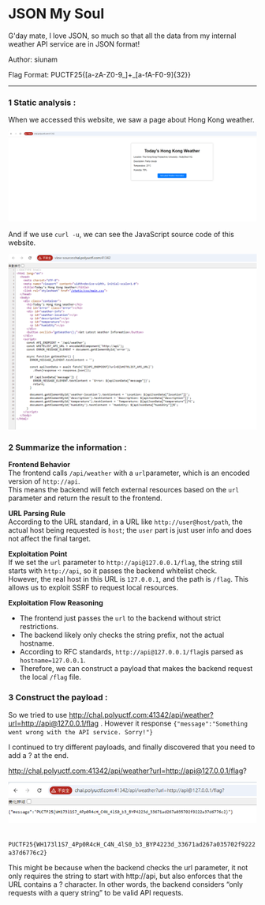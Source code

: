 # JSON My Soul

G'day mate, I love JSON, so much so that all the data from my internal weather API service are in JSON format!

Author: siunam

Flag Format: PUCTF25{[a-zA-Z0-9_]+_[a-fA-F0-9]{32}}

---

### 1 Static analysis :

When we accessed this website, we saw a page about Hong Kong weather.

![image](assets/image-20250425122928-o1o6464.png)

And if we use `curl -u`​, we can see the JavaScript source code of this website.

![image](assets/image-20250425123019-suvvih0.png)

### 2 Summarize the information :

**Frontend Behavior**  
The frontend calls `/api/weather`​ with a `url`​ parameter, which is an encoded version of `http://api`​.  
This means the backend will fetch external resources based on the `url`​ parameter and return the result to the frontend.

**URL Parsing Rule**  
According to the URL standard, in a URL like `http://user@host/path`​, the actual host being requested is `host`​; the `user`​ part is just user info and does not affect the final target.

**Exploitation Point**  
If we set the `url`​ parameter to `http://api@127.0.0.1/flag`​, the string still starts with `http://api`​, so it passes the backend whitelist check.  
However, the real host in this URL is `127.0.0.1`​, and the path is `/flag`​. This allows us to exploit SSRF to request local resources.

**Exploitation Flow Reasoning**

* The frontend just passes the `url`​ to the backend without strict restrictions.
* The backend likely only checks the string prefix, not the actual hostname.
* According to RFC standards, `http://api@127.0.0.1/flag`​ is parsed as `hostname=127.0.0.1`​.
* Therefore, we can construct a payload that makes the backend request the local `/flag`​ file.

### 3 Construct the payload :

So we tried to use http://chal.polyuctf.com:41342/api/weather?url=http://api@127.0.0.1/flag . However it response `{"message":"Something went wrong with the API service. Sorry!"}`​

I continued to try different payloads, and finally discovered that you need to add a ? at the end.

http://chal.polyuctf.com:41342/api/weather?url=http://api@127.0.0.1/flag?

![image](assets/image-20250425124319-fv1bp9c.png)

​`PUCTF25{WH173l1S7_4Pp0R4cH_C4N_4lS0_b3_BYP4223d_33671ad267a035702f9222a37d6776c2}`​

This might be because when the backend checks the url parameter, it not only requires the string to start with http://api, but also enforces that the URL contains a ? character. In other words, the backend considers “only requests with a query string” to be valid API requests.

